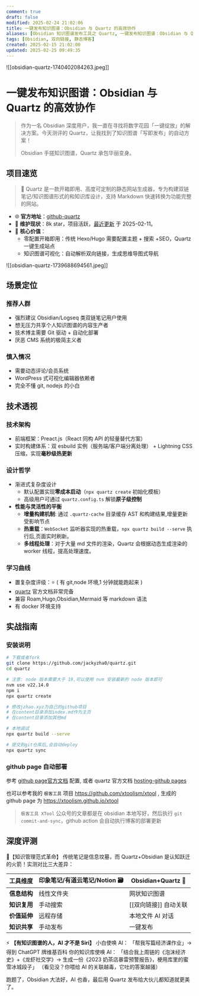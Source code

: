 ```yaml
---
comment: true
draft: false
modified: 2025-02-24 21:02:06
title: 一键发布知识图谱：Obsidian 与 Quartz 的高效协作
aliases: [Obsidian 知识图谱发布工具之 Quartz, 一键发布知识图谱：Obsidian 与 Quartz 的高效协作, 双链笔记的工程化部署：基于 Obsidian 与 Quartz 的自动化实践, 双链笔记的自动发布：Obsidian+Quartz, 双链笔记的自动发布：Obsidian+Quartz 的解决方案]
tags: [Obsidian, 双向链接, 静态博客]
created: 2025-02-15 21:02:00
updated: 2025-02-25 09:49:35
---
```


![[obsidian-quartz-1740402084263.jpeg]]

# 一键发布知识图谱：Obsidian 与 Quartz 的高效协作

> 作为一名 Obsidian 深度用户，我一直在寻找将数字花园「一键绽放」的解决方案。今天测评的 Quartz，让我找到了知识图谱「写即发布」的自动方案！
>
> Obsidian 手搓知识图谱，Quartz 承包华丽变身。

## 项目速览

> 🔖 Quartz 是一款开箱即用、高度可定制的静态网站生成器，专为构建双链笔记/知识图谱形式的和知识库设计，支持 Markdown 快速转换为功能完整的网站。

* 🌐 **官方地址**：[github-quartz](https://github.com/jackyzha0/quartz)
* 👨 **维护现状**：8k star，项目活跃，[最近更新](https://github.com/jackyzha0/quartz/commits/v4/) 于 2025-02-11。
* 📌 **核心价值**：
	* 零配置开箱即用：传统 Hexo/Hugo 需要配置主题 + 搜索 +SEO，Quartz 一键生成站点
	* 知识图谱可视化：自动解析双向链接，生成思维导图式导航

![[obsidian-quartz-1739688694561.jpeg]]

## 场景定位

### 推荐人群

* 强烈建议 Obsidian/Logseq 类双链笔记用户使用
* 想无压力共享个人知识图谱的内容生产者
* 技术博主需要 Git 驱动 + 自动化部署
* 厌恶 CMS 系统的极简主义者

### 慎入情况

* 需要动态评论/会员系统
* WordPress 式可视化编辑器依赖者
* 完全不懂 git, nodejs 的小白

## 技术透视

### 技术架构

* 前端框架：Preact.js（React 同构 API 的轻量替代方案）
* 实时构建体系：双 esbuild 实例（服务端/客户端分离处理） + Lightning CSS 压缩，实现**毫秒级热更新**

### 设计哲学

* 渐进式复杂度设计
	* 默认配置实现**零成本启动**（`npx quartz create` 初始化模板）
	* 高级用户可通过 `quartz.config.ts` 解锁**原子级控制**
* **性能与灵活性的平衡**
	* **增量构建机制**: 通过 `.quartz-cache` 目录缓存 AST 和构建结果,增量更新受影响节点
	* **热重载**：`WebSocket` 监听器实现的热重载，`npx quartz build --serve` 执行后,页面实时刷新。
	* **多线程处理**：对于大量 md 文件的渲染，Quartz 会根据动态生成渲染的 worker 线程，提高处理速度。

### 学习曲线

* 置复杂度评级：⭐️ ( 有 git,node 环境,1 分钟就能跑起来 )
* [quartz](https://quartz.jzhao.xyz/) 官方文档非常完备
* 兼容 Roam,Hugo,Obsidian,Mermaid 等 markdown 语法
* 有 docker 环境支持

## 实战指南

### 安装说明

```bash
# 下载或者fork
git clone https://github.com/jackyzha0/quartz.git
cd quartz

# 注意: node 版本需要大于 19,可以使用 nvm 安装最新的 node 版本即可
nvm use v22.14.0
npm i
npx quartz create

# 修改jzhao.xyz为自己的github项目
# 在content目录添加index.md作为主页
# 在content目录添加其他md

# 本地调试
npx quartz build --serve

# 提交到git仓库后,会自动deploy
npx quartz sync
```

### github page 自动部署

参考 [github page官方文档](https://docs.github.com/zh/pages/getting-started-with-github-pages/configuring-a-publishing-source-for-your-github-pages-site) 配置, 或者 quartz 官方文档 [hosting-github pages](https://quartz.jzhao.xyz/hosting#github-pages)

也可以参考我的 `极客工具` 项目  <https://github.com/xtoolism/xtool>  ,
生成的 github page 为 <https://xtoolism.github.io/xtool>

> `极客工具 XTool` 公众号的文章都是在 obsidian 本地写好，然后执行 `git commit-and-sync`，github action 会自动执行博客的部署更新

## 深度评测

💎【知识管理范式革命】
传统笔记是信息坟墓，而 Quartz+Obsidian 是认知跃迁的火箭！实测对比三大差异：

| 工具维度     | 印象笔记/有道云笔记/Notion 🗃️ | Obsidian+Quartz 🧠 |
| -------- | --------------------- | ------------------ |
| **信息结构** | 线性文件夹                 | 网状知识图谱             |
| **知识复用** | 手动搜索                  | [[双向链接]] 自动关联      |
| **价值延伸** | 远程存储                  | 本地文件 AI 对话         |
| **知识共享** | 手动发布                  | 一键发布               |

⚡ **【有知识图谱的人，AI 才不是 Siri】**
小白使唤 AI：
「帮我写篇经济课作业」→ 得到 ChatGPT 牌维基百科
你的知识库使唤 AI：
「结合我上周链的《泡沫经济史》+《龙虾社交学》→ 生成一份《2023 奶茶店暴雷预警报告》，梗用库里的蜜雪冰城段子」
（看见没？你喂给 AI 的关联越毒，它吐的答案越骚）

跑题了，Obsidian 大法好，AI 也香，最后用 Quartz 发布给大伙儿都知道就更美了。
